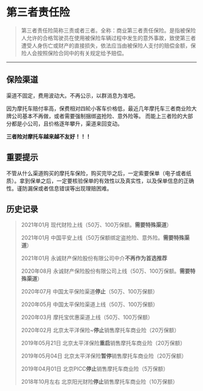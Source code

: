 # 第三者责任险

> 第三者责任险简称三责或者三者。全称：商业第三者责任保险。是指被保险人允许的合格驾驶员在使用被保险车辆过程中发生的意外事故，致使第三者遭受人身伤亡或财产的直接损失，依法应当由被保险人支付的赔偿金额，保险人会按照保险合同中的有关规定给予赔偿。

----
## 保险渠道

渠道不固定，费用波动大。不再公示，以群消息为准吧。

因为摩托车赔付率高，保费相对四轮小客车价格低，最近几年摩托车三者商业险大牌公司基本不再做，或者需要强制捆绑盗抢险、意外险等。
而能上三者险的大部分都是小公司，且价格逐年攀升，渠道来回变动。

**三者险对摩托车越来越不友好！！！**

## 重要提示

不管从什么渠道购买的摩托车保险，购买完毕之后，一定索要保单（电子或者纸质）。拿到保单之后，一定要核验保单的有效性以及真实性，以及保单信息的正确性。谨防漏保或者信息错误等出现理赔困难。

## 历史记录

> 2021年01月 现代财险上线（50万、100万保额。**需要特殊渠道**）
>
> 2021年01月 中国平安上线（50万保额绑定盗抢险、意外险。**需要特殊渠道**）
> 
> 2021年01月 永诚财产保险股份有限公司中介**不再作为首选推荐**
> 
> 2020年08月 永诚财产保险股份有限公司上线（50万、100万保额。**需要特殊渠道**）
>
> 2020年07月 中国太平保险渠道**停止**（50万、100万保额）
>
> 2020年05月 中国太平保险渠道上线（50万、100万保额）
>
> 2020年03月 摩托宝优惠渠道上线（50万、100万保额）
> 
> 2020年02月 北京太平洋保险~**停止**销售摩托车商业险（20万保额）
> 
> 2019年05月21日 北京太平洋保险**重启**销售摩托车商业险（20万保额）
>
> 2019年05月04日 北京太平洋保险**暂停**销售摩托车商业险（20万保额）
>
> 2019年04月01日 北京PICC**停止**销售摩托车商业险（5万保额）
>
> 2018年10月左右 北京阳光财险**停止**销售摩托车商业险（10万保额）

